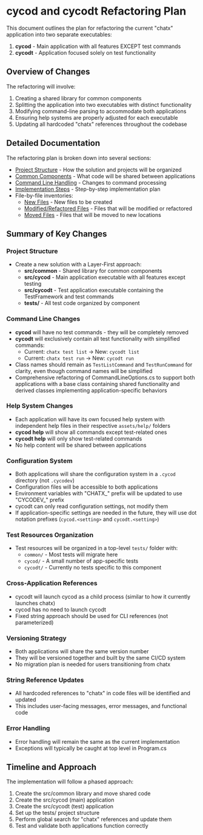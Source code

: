 # cycod and cycodt Refactoring Plan

This document outlines the plan for refactoring the current "chatx" application into two separate executables:

1. **cycod** - Main application with all features EXCEPT test commands
2. **cycodt** - Application focused solely on test functionality

## Overview of Changes

The refactoring will involve:

1. Creating a shared library for common components
2. Splitting the application into two executables with distinct functionality
3. Modifying command-line parsing to accommodate both applications
4. Ensuring help systems are properly adjusted for each executable
5. Updating all hardcoded "chatx" references throughout the codebase

## Detailed Documentation

The refactoring plan is broken down into several sections:

- [Project Structure](project-structure.md) - How the solution and projects will be organized
- [Common Components](common-components.md) - What code will be shared between applications
- [Command Line Handling](command-line-handling.md) - Changes to command processing
- [Implementation Steps](implementation-steps.md) - Step-by-step implementation plan
- File-by-file inventories:
  - [New Files](files-new-inventory.md) - New files to be created
  - [Modified/Refactored Files](files-modified-or-refactored-inventory.md) - Files that will be modified or refactored
  - [Moved Files](files-moved-inventory.md) - Files that will be moved to new locations

## Summary of Key Changes

### Project Structure
- Create a new solution with a Layer-First approach:
  - **src/common** - Shared library for common components
  - **src/cycod** - Main application executable with all features except testing
  - **src/cycodt** - Test application executable containing the TestFramework and test commands
  - **tests/** - All test code organized by component

### Command Line Changes
- **cycod** will have no test commands - they will be completely removed
- **cycodt** will exclusively contain all test functionality with simplified commands:
  - Current: `chatx test list` → New: `cycodt list`
  - Current: `chatx test run` → New: `cycodt run`
- Class names should remain as `TestListCommand` and `TestRunCommand` for clarity, even though command names will be simplified
- Comprehensive refactoring of CommandLineOptions.cs to support both applications with a base class containing shared functionality and derived classes implementing application-specific behaviors

### Help System Changes
- Each application will have its own focused help system with independent help files in their respective `assets/help/` folders
- **cycod help** will show all commands except test-related ones
- **cycodt help** will only show test-related commands
- No help content will be shared between applications

### Configuration System
- Both applications will share the configuration system in a `.cycod` directory (not `.cycodev`)
- Configuration files will be accessible to both applications
- Environment variables with "CHATX_" prefix will be updated to use "CYCODEV_" prefix
- cycodt can only read configuration settings, not modify them
- If application-specific settings are needed in the future, they will use dot notation prefixes (`cycod.<setting>` and `cycodt.<setting>`)

### Test Resources Organization
- Test resources will be organized in a top-level `tests/` folder with:
  - `common/` - Most tests will migrate here
  - `cycod/` - A small number of app-specific tests
  - `cycodt/` - Currently no tests specific to this component

### Cross-Application References
- cycodt will launch cycod as a child process (similar to how it currently launches chatx)
- cycod has no need to launch cycodt
- Fixed string approach should be used for CLI references (not parameterized)

### Versioning Strategy
- Both applications will share the same version number
- They will be versioned together and built by the same CI/CD system
- No migration plan is needed for users transitioning from chatx

### String Reference Updates
- All hardcoded references to "chatx" in code files will be identified and updated
- This includes user-facing messages, error messages, and functional code

### Error Handling
- Error handling will remain the same as the current implementation
- Exceptions will typically be caught at top level in Program.cs

## Timeline and Approach

The implementation will follow a phased approach:

1. Create the src/common library and move shared code
2. Create the src/cycod (main) application
3. Create the src/cycodt (test) application
4. Set up the tests/ project structure
5. Perform global search for "chatx" references and update them
6. Test and validate both applications function correctly
